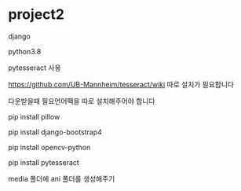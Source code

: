 # project2

django

python3.8

pytesseract 사용

https://github.com/UB-Mannheim/tesseract/wiki
따로 설치가 필요합니다

다운받을때 필요언어팩을 따로 설치해주어야 합니다

pip install pillow

pip install django-bootstrap4

pip install opencv-python

pip install pytesseract


media 폴더에 ani 폴더를 생성해주기

